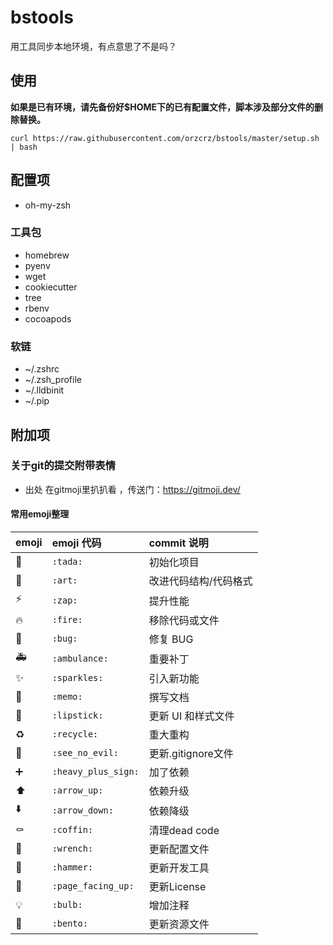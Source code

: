 # bstools

用工具同步本地环境，有点意思了不是吗？

## 使用

**如果是已有环境，请先备份好$HOME下的已有配置文件，脚本涉及部分文件的删除替换。**

```
curl https://raw.githubusercontent.com/orzcrz/bstools/master/setup.sh | bash
```

## 配置项

- oh-my-zsh

### 工具包

- homebrew
- pyenv
- wget
- cookiecutter
- tree
- rbenv
- cocoapods

### 软链

- ~/.zshrc
- ~/.zsh_profile
- ~/.lldbinit
- ~/.pip

## 附加项

### 关于git的提交附带表情

- 出处
在gitmoji里扒扒看 ，传送门：https://gitmoji.dev/

#### 常用emoji整理
<table>
  <thead>
    <tr>
      <th align="left">emoji</th>
      <th align="left">emoji 代码</th>
      <th align="left">commit 说明</th>
    </tr>
  </thead>
  <tbody>
    <tr>
      <td align="left">🎉</td>
      <td align="left"><code>:tada:</code></td>
      <td align="left">初始化项目</td>
    </tr>
    <tr>
      <td align="left">🎨</td>
      <td align="left"><code>:art:</code></td>
      <td align="left">改进代码结构/代码格式</td>
    </tr>
    <tr>
      <td align="left">⚡️</td>
      <td align="left"><code>:zap:</code></td>
      <td align="left">提升性能</td>
    </tr>
    <tr>
      <td align="left">🔥</td>
      <td align="left"><code>:fire:</code></td>
      <td align="left">移除代码或文件</td>
    </tr>
    <tr>
      <td align="left">🐛</td>
      <td align="left"><code>:bug:</code></td>
      <td align="left">修复 BUG</td>
    </tr>
    <tr>
      <td align="left">🚑️</td>
      <td align="left"><code>:ambulance:</code></td>
      <td align="left">重要补丁</td>
    </tr>
    <tr>
      <td align="left">✨</td>
      <td align="left"><code>:sparkles:</code></td>
      <td align="left">引入新功能</td>
    </tr>
    <tr>
      <td align="left">📝</td>
      <td align="left"><code>:memo:</code></td>
      <td align="left">撰写文档</td>
    </tr>
    <tr>
      <td align="left">💄</td>
      <td align="left"><code>:lipstick:</code></td>
      <td align="left">更新 UI 和样式文件</td>
    </tr>
    <tr>
      <td align="left">♻️</td>
      <td align="left"><code>:recycle:</code></td>
      <td align="left">重大重构</td>
    </tr>
    <tr>
      <td align="left">🙈</td>
      <td align="left"><code>:see_no_evil:</code></td>
      <td align="left">更新.gitignore文件</td>
    </tr>
    <tr>
      <td align="left">➕</td>
      <td align="left"><code>:heavy_plus_sign:</code></td>
      <td align="left">加了依赖</td>
    </tr>
    <tr>
      <td align="left">⬆️</td>
      <td align="left"><code>:arrow_up:</code></td>
      <td align="left">依赖升级</td>
    </tr>
    <tr>
      <td align="left">⬇️</td>
      <td align="left"><code>:arrow_down:</code></td>
      <td align="left">依赖降级</td>
    </tr>
    <tr>
      <td align="left">⚰️</td>
      <td align="left"><code>:coffin:</code></td>
      <td align="left">清理dead code</td>
    </tr>
    <tr>
      <td align="left">🔧</td>
      <td align="left"><code>:wrench:</code></td>
      <td align="left">更新配置文件</td>
    </tr>
    <tr>
      <td align="left">🔨</td>
      <td align="left"><code>:hammer:</code></td>
      <td align="left">更新开发工具</td>
    </tr>
    <tr>
      <td align="left">📄</td>
      <td align="left"><code>:page_facing_up:</code></td>
      <td align="left">更新License</td>
    </tr>
    <tr>
      <td align="left">💡</td>
      <td align="left"><code>:bulb:</code></td>
      <td align="left">增加注释</td>
    </tr>
    <tr>
      <td align="left">🍱</td>
      <td align="left"><code>:bento:</code></td>
      <td align="left">更新资源文件</td>
    </tr>
  </tbody>
</table>